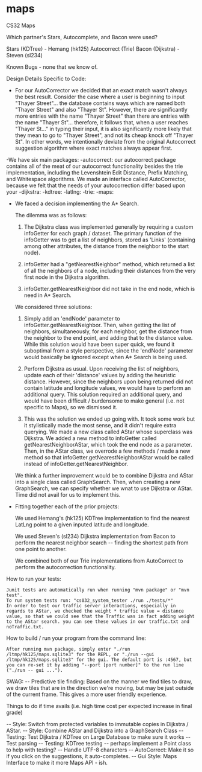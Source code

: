 # maps
CS32 Maps

Which partner's Stars, Autocomplete, and Bacon were used?

Stars (KDTree) - Hemang (hk125)
Autocorrect (Trie) 
Bacon (Dijkstra) - Steven (sl234)

Known Bugs - none that we know of.

Design Details Specific to Code:
- For our AutoCorrector we decided that an exact match wasn't always the best result. Consider the case where a user is beginning to input "Thayer Street"... the database contains ways which are named both "Thayer Street" and also "Thayer St". However, there are significantly more entries with the name "Thayer Street" than there are entries with the name "Thayer St"... therefore, it follows that, when a user reaches "Thayer St..." in typing their input, it is also significantly more likely that they mean to go to "Thayer Street", and not its cheap knock off "Thayer St". In other words, we intentionally deviate from the original Autocorrect suggestion algorithm where exact matches always appear first.

-We have six main packages:
	-autocorrect: our autocorrect package contains all of the meat of our autocorrect functionality besides the trie implementation, including the Levenshtein Edit Distance, Prefix Matching, and Whitespace algorithms. We made an interface called AutoCorrector, because we felt that the needs of your autocorrection differ based upon your 
	-dijkstra:
	-kdtree:
	-latlng:
	-trie:
	-maps:

- We faced a decision implementing the A* Search. 
	
	The dilemma was as follows:

	1) The Dijkstra class was implemented generally by requiring a custom infoGetter for each graph / dataset. The primary function of the infoGetter was to get a list of neighbors, stored as 'Links' (containing among other attributes, the distance from the neighbor to the start node).

	2) infoGetter had a "getNearestNeighbor" method, which returned a list of all the neighbors of a node, including their distances from the very first node in the Dijkstra algorithm.

	3) infoGetter.getNearestNeighbor did not take in the end node, which is need in A* Search.

	We considered three solutions:

	1) Simply add an 'endNode' parameter to infoGetter.getNearestNeighbor. Then, when getting the list of neighbors, simultaneously, for each neighbor, get the distance from the neighbor to the end point, and adding that to the distance value. While this solution would have been super quick, we found it suboptimal from a style perspective, since the 'endNode' parameter would basically be ignored except when A* Search is being used.

	2) Perform Dijkstra as usual. Upon receiving the list of neighbors, update each of their 'distance' values by adding the heuristic distance. However, since the neighbors upon being returned did not contain latitude and longitude values, we would have to perform an additional query. This solution required an additional query, and would have been difficult / burdensome to make general (i.e. not specific to Maps), so we dismissed it.

	3) This was the solution we ended up going with. It took some work but it stylistically made the most sense, and it didn't require extra querying. We made a new class called AStar whose superclass was Dijkstra. We added a new method to infoGetter called getNearestNeighborAStar, which took the end node as a parameter. Then, in the AStar class, we overrode a few methods / made a new method so that infoGetter.getNearestNeighborAStar would be called instead of infoGetter.getNearestNeighbor.

	We think a further improvement would be to combine Dijkstra and AStar into a single class called GraphSearch. Then, when creating a new GraphSearch, we can specify whether we wnat to use Dijkstra or AStar. Time did not avail for us to implement this.

- Fitting together each of the prior projects:

	We used Hemang's (hk125) KDTree implementation to find the nearest LatLng point to a given inputed latitude and longitude.

	We used Steven's (sl234) Dijkstra implementation from Bacon to perform the nearest neighbor search -- finding the shortest path from one point to another.

	We combined both of our Trie implementations from AutoCorrect to perform the autocorrection functionality.

How to run your tests:
	
	Junit tests are automatically run when running "mvn package" or "mvn test".
	To run system tests run: "cs032_system_tester ./run ./tests/*"
	In order to test our traffic server interactions, especially in regards to AStar, we checked the weight * traffic value = distance value, so that we could see that the Traffic was in fact adding weight to the AStar search. you can see these values in our traffic.txt and noTraffic.txt.


How to build / run your program from the command line:

	After running mvn package, simply enter "./run /ltmp/hk125/maps.sqlite3" for the REPL, or "./run --gui /ltmp/hk125/maps.sqlite3" for the gui. The default port is :4567, but you can re-set it by adding "--port [port number]" to the run line ("./run -- gui ...").

SWAG:
	-- Predictive tile finding: Based on the manner we find tiles to draw, we draw tiles that are in the direction we're moving, but may be just outside of the current frame. This gives a more user friendly experience.


Things to do if time avails (i.e. high time cost per expected increase in final grade) 

-- Style: Switch from protected variables to immutable copies in Dijkstra / AStar.
-- Style: Combine AStar and Dijkstra into a GraphSearch Class
-- Testing: Test Dijkstra / KDTree on Large Database to make sure it works
-- Test parsing
-- Testing: KDTree testing -- perhaps implement a Point class to help with testing?
-- Handle UTF-8 characters
-- AutoCorrect: Make it so if you click on the suggestions, it auto-completes.
-- Gui Style: Maps Interface to make it more Maps API - ish. 
